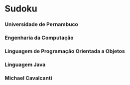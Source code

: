 # Sudoku
### Universidade de Pernambuco
### Engenharia da Computação
### Linguagem de Programação Orientada a Objetos
### Linguagem Java
### Michael Cavalcanti
